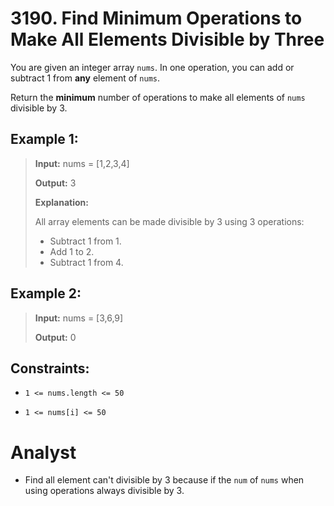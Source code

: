 # 3190. Find Minimum Operations to Make All Elements Divisible by Three

You are given an integer array `nums`. In one operation, you can add or subtract 1 from **any** element of `nums`.

Return the **minimum** number of operations to make all elements of `nums` divisible by 3.

## Example 1:

> **Input:** nums = [1,2,3,4]
>
> **Output:** 3
>
> **Explanation:**
>
> All array elements can be made divisible by 3 using 3 operations:
>
> - Subtract 1 from 1.
> - Add 1 to 2.
> - Subtract 1 from 4.

## Example 2:

> **Input:** nums = [3,6,9]
>
> **Output:** 0

## Constraints:

- `1 <= nums.length <= 50`

- `1 <= nums[i] <= 50`

# Analyst

- Find all element can't divisible by 3 because if the `num` of `nums` when using operations always divisible by 3.
